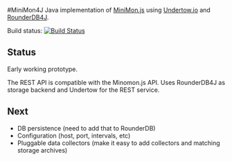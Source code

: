 #MiniMon4J
Java implementation of [MiniMon.js](https://github.com/aweijnitz/MiniMon) using [Undertow.io](http://undertow.io/) and [RounderDB4J](https://github.com/aweijnitz/RounderDB4J).

Build status: [![Build Status](https://travis-ci.org/aweijnitz/MiniMon4J.png)](https://travis-ci.org/aweijnitz/MiniMon4J)

## Status
Early working prototype. 

The REST API is compatible with the Minomon.js API. Uses RounderDB4J as storage backend and Undertow for the REST service.

## Next
- DB persistence (need to add that to RounderDB)
- Configuration (host, port, intervals, etc)
- Pluggable data collectors (make it easy to add collectors and matching storage archives) 

